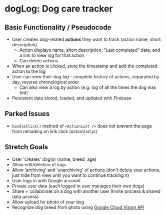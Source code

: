 # dogLog: Dog care tracker

## Basic Functionality / Pseudocode

- User creates dog-related **actions** they want to track (action name, short description)
  - Action displays name, short description, "Last completed" date, and a link to view log for that action
  - Can delete actions
- When an action is clicked, store the timestamp and add the completed action to the log
- User can view their *dog log* - complete history of actions, separated by day, reverse chronological order
  - Can also view a log by action (e.g. log of all the times the dog was fed)
- Persistent data stored, loaded, and updated with Firebase

## Parked Issues

- `handleClick()` method of `<ActionList />` does not prevent the page from reloading on link click (*actionList.js*)

## Stretch Goals

- User 'creates' dog(s) (name, breed, age)
- Allow edit/deletion of logs
- Allow 'archiving' and 'unarchiving' of actions (don't delete your actions, just hide from view until you want to continue tracking it)
- User logs in with Google account
- Private user data (each logged in user manages their own dogs)
- Share + collaborate on a dog with another user (Invite process & shared data access)
- Allow upload for photo of your dog
- Recognize dog breed from photo using [Google Cloud Vision API](https://cloud.google.com/vision/)